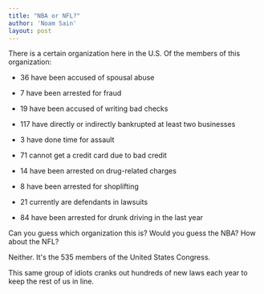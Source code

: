 ```yaml
---
title: "NBA or NFL?"
author: 'Noam Sain'
layout: post
---
```


There is a certain organization here in the U.S. Of the members of this organization:

- 36 have been accused of spousal abuse

- 7 have been arrested for fraud

- 19 have been accused of writing bad checks

- 117 have directly or indirectly bankrupted at least two businesses

- 3 have done time for assault

- 71 cannot get a credit card due to bad credit

- 14 have been arrested on drug-related charges

- 8 have been arrested for shoplifting

- 21 currently are defendants in lawsuits

- 84 have been arrested for drunk driving in the last year

Can you guess which organization this is? Would you guess the NBA? How about the NFL?

Neither. It's the 535 members of the United States Congress.

This same group of idiots cranks out hundreds of new laws each year to keep the rest of us in line.
